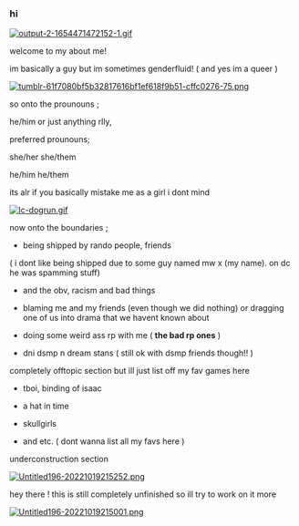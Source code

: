 ### hi   

[![output-2-1654471472152-1.gif](https://i.postimg.cc/hGWk5BVf/output-2-1654471472152-1.gif)](https://postimg.cc/0znXzhWs)


welcome to my about me!


im basically a guy but im sometimes genderfluid!
( and yes im a queer )


[![tumblr-61f7080bf5b32817616bf1ef618f9b51-cffc0276-75.png](https://i.postimg.cc/wTF5rcJJ/tumblr-61f7080bf5b32817616bf1ef618f9b51-cffc0276-75.png)](https://postimg.cc/XpGyG5s7)


so onto the prounouns ;

he/him or just anything rlly,


preferred prounouns;


she/her
she/them


he/him
he/them


its alr if you basically mistake me as a girl
i dont mind


[![lc-dogrun.gif](https://i.postimg.cc/QNzKK4pf/lc-dogrun.gif)](https://postimg.cc/PNm5BMVD)


now onto the boundaries ;


- being shipped by rando people, friends


( i dont like being shipped due to some guy named mw x (my name). on dc he was spamming stuff)

 
- and the obv, racism and bad things


- blaming me and my friends (even though we did nothing) or dragging one of us into drama that we havent known about


- doing some weird ass rp with me ( **the bad rp ones** )


- dni dsmp n dream stans ( still ok with dsmp friends though!! )


completely offtopic section but ill just list off my fav games here


- tboi, binding of isaac


- a hat in time


- skullgirls


- and etc. ( dont wanna list all my favs here )


underconstruction section


[![Untitled196-20221019215252.png](https://i.postimg.cc/G37CK6t1/Untitled196-20221019215252.png)](https://postimg.cc/G9yVh7vM)

hey there ! this is still completely unfinished so ill try to work on it more


[![Untitled196-20221019215001.png](https://i.postimg.cc/3JNKHYVR/Untitled196-20221019215001.png)](https://postimg.cc/zVmmCZJZ)
